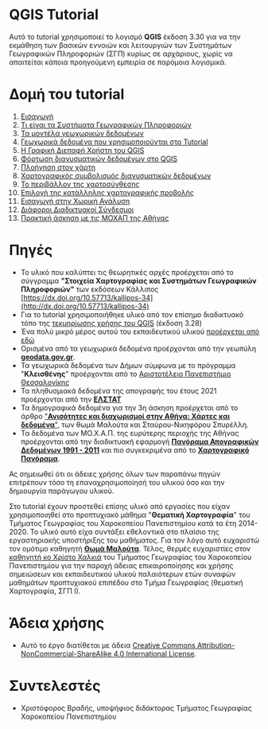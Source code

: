 
# QGIS Tutorial
Αυτό το tutorial χρησιμοποιεί το λογισμό **QGIS** έκδοση 3.30 για να την εκμάθηση των βασικών εννοιών και λειτουργιών των Συστημάτων Γεωγραφικών Πληροφοριών (ΣΓΠ) κυρίως σε αρχάριους, χωρίς να απαιτείται κάποια προηγούμενη εμπειρία σε παρόμοια λογισμικά.

# Δομή του tutorial

1. [Εισαγωγή](/01_Εισαγωγή.md)
2. [Τι είναι τα Συστήματα Γεωγραφικών Πληροφοριών](/02_Τι_είναι_τα_ΣΓΠ.md)
3. [Τα μοντέλα γεωχωρικών δεδομένων](/03_Μοντέλα_Δεδομένων_στα_ΣΓΠ.md)
4. [Γεωχωρικά δεδομένα που χρησιμοποιούνται στο Tutorial](/04_Γεωχωρικά_Δεδομένα.md)
5. [Η Γραφική Διεπαφή Χρήστη του QGIS](/05_Γραφική_Διεπαφή_QGIS.md)
6. [Φόρτωση διανυσματικών δεδομένων στο QGIS](/06_Φόρτωση_Διανυσματικών_Δεδομένων.md)
7. [Πλοήγηση στον χάρτη](/07_Πλοήγηση_στον_χάρτη.md)
8. [Χαρτογραφικός συμβολισμός διανυσματικών δεδομένων](/08_Χαρτογραφικός_Συμβολισμός.md)
9. [Το περιβάλλον της χαρτοσύνθεσης](/09_Περιβάλλον_της_Χαρτοσύνθεσης.md)
10. [Επιλογή της κατάλληλης χαρτογραφικής προβολής](/10_Επιλογή_Κατάλληλης_Χαρτογραφικής_Προβολής.md)
11. [Εισαγωγή στην Χωρική Ανάλυση](/11_Εισαγωγή_στη_Χωρική_Ανάλυση.md)
12. [Διάφοροι Διαδικτυακοί Σύνδεσμοι](/12_Διαδικτυακοί_Σύνδεσμοι.md)
13. [Πρακτική άσκηση με τις ΜΟΧΑΠ της Αθήνας](/13_Πρακτική_Άσκηση_ΜΟΧΑΠ_Αθήνας.md)

# Πηγές
- Το υλικό που καλύπτει τις θεωρητικές αρχές προέρχεται από το σύγγραμμα **"Στοιχεία Χαρτογραφίας και Συστημάτων Γεωγραφικών Πληροφοριών"** των εκδόσεων Κάλλιπος [https://dx.doi.org/10.57713/kallipos-34](http://dx.doi.org/10.57713/kallipos-34) 
- Για το tutorial χρησιμοποιήθηκε υλικό από τον επίσημο διαδικτυακό τόπο της [τεκμηρίωσης χρήσης του QGIS](https://docs.qgis.org/3.28/en/docs/user_manual/index.html) (έκδοση 3.28)
- Ένα πολύ μικρό μέρος αυτού του εκπαιδευτικού υλικού [προέρχεται από εδώ](https://github.com/ucdavisdatalab/Intro-to-Desktop-GIS-with-QGIS)
- Ορισμένα από τα γεωχωρικά δεδομένα προέρχονται από την γεωπύλη [**geodata.gov.gr**](https://geodata.gov.gr).
- Τα γεωχωρικά δεδομένα των Δήμων σύμφωνα με το πρόγραμμα "**Κλεισθένης**" προέρχονται από το [Αριστοτέλειο Πανεπιστήμιο Θεσσαλονίκης](https://hardmin.heal-link.gr/el/dataset/b861a95e-b5ce-4c71-8a43-9fdefd2f1eb9)
- Τα πληθυσμιακά δεδομένα της απογραφής του έτους 2021 προέρχονται από την [**ΕΛΣΤΑΤ**](https://elstat-outsourcers.statistics.gr/Census2022_GR.pdf)
- Τα δημογραφικά δεδομένα για την 3η άσκηση προέρχεται από το άρθρο ["**Ανισότητες και διαχωρισμοί στην Αθήνα: Χάρτες και δεδομένα**"](https://www.athenssocialatlas.gr/άρθρο/ανισότητες-και-διαχωρισμοί-στην-αθήν/), των θωμά Μαλούτα και Σταύρου-Νικηφόρου Σπυρέλλη.
- Τα δεδομένα των ΜΟ.Χ.Α.Π. της ευρύτερης περιοχής της Αθήνας προέρχονται από την διαδικτυακή εφαρμογή [**Πανόραμα Απογραφικών Δεδομένων 1991 - 2011**](https://panorama.statistics.gr) και πιο συγκεκριμένα από το [**Χαρτογραφικό Πανόραμα**](https://panoramaps2.statistics.gr).

Ας σημειωθεί ότι οι άδειες χρήσης όλων των παραπάνω πηγών επιτρέπουν τόσο τη επαναχρησιμοποίησή του υλικού όσο και την δημιουργία παράγωγου υλικού.

Στο tutorial έχουν προστεθεί επίσης υλικό από εργασίες που είχαν χρησιμοποιηθεί στο προπτυχιακό μάθημα "**Θεματική Χαρτογραφία**" του Τμήματος Γεωγραφίας του Χαροκοπείου Πανεπιστημίου κατά τα έτη 2014-2020. Το υλικό αυτό είχα συντάξει εθελοντικά στο πλαίσιο της εργαστηριακής υποστήριξης του μαθήματος. Για τον λόγο αυτό ευχαριστώ τον ομότιμο καθηγητή [**Θωμά Μαλούτα**](https://www.geo.hua.gr/μέλος-προσωπικού/μαλούτας-θωμάς/). Τέλος, θερμές ευχαριστίες στον [καθηγητή κο Χρίστο Χαλκιά](https://www.geo.hua.gr/μέλος-προσωπικού/χαλκιάς-χρίστος/) του Τμήματος Γεωγραφίας του Χαροκοπείου Πανεπιστημίου για την παροχή άδειας επικαιροποίησης και χρήσης σημειώσεων και εκπαιδευτικού υλικού παλαιότερων ετών συναφών μαθημάτων προπτυχιακού επιπέδου στο Τμήμα Γεωγραφίας (θεματική Χαρτογραφία, ΣΓΠ Ι).

# Άδεια χρήσης
- Αυτό το έργο διατίθεται με άδεια [Creative Commons Attribution-NonCommercial-ShareAlike 4.0 International License](http://creativecommons.org/licenses/by-nc-sa/4.0/).

# Συντελεστές
- Χριστόφορος Βραδής, υποψήφιος διδάκτορας Τμήματος Γεωγραφίας Χαροκοπείου Πανεπιστημίου
